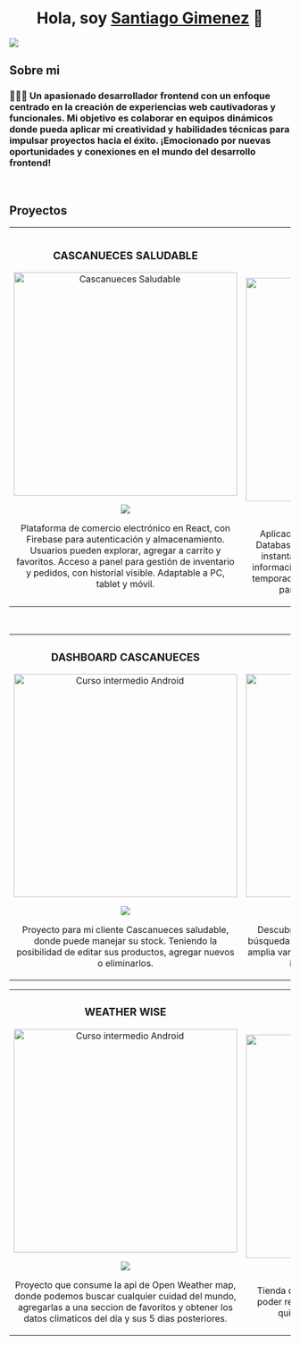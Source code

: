 <div align="center">
<h1 align="center">Hola, soy <a href="https://portfolio-santiago-gimenez.vercel.app">Santiago Gimenez</a> 👋</h1>
</div>
<img src="https://res.cloudinary.com/dcf9eqqgt/image/upload/v1713355130/portafolio/frontend_developer_jyqyvp.png">

## Sobre mi

<h3 align="start">👨🏻‍💻 Un apasionado desarrollador frontend con un enfoque centrado en la creación de experiencias web cautivadoras y funcionales. Mi objetivo es colaborar en equipos dinámicos donde pueda aplicar mi creatividad y habilidades técnicas para impulsar proyectos hacia el éxito. ¡Emocionado por nuevas oportunidades y conexiones en el mundo del desarrollo frontend!</h3>
 <br>

## Proyectos
<table>
<tr>
<td width="50%">
<h3 align="center">CASCANUECES SALUDABLE</h3>
<div align="center">
<a href="https://github.com/santigimenezz1/Cascanueces-Saludable" target="_blank"><img src="https://res.cloudinary.com/dcf9eqqgt/image/upload/v1710074924/portafolio/Captura_de_pantalla_2024-03-10_a_las_13.24.18_sl3awg.jpg" width="400" alt="Cascanueces Saludable"></a>
<p>
<a href="https://github.com/santigimenezz1/Cascanueces-Saludable" target="_blank">
<img src="https://img.shields.io/badge/C%C3%93DIGO-80ffaa?style=for-the-badge&logo=github&logoColor=black">
</a>
</p>
<p>Plataforma de comercio electrónico en React, con Firebase para autenticación y almacenamiento. Usuarios pueden explorar, agregar a carrito y favoritos. Acceso a panel para gestión de inventario y pedidos, con historial visible. Adaptable a PC, tablet y móvil.</p>
</div>
                                                                                      


<td width="50%">
               <br>
<h3 align="center">TMDB FILMS </h3>
<div align="center">                                       
<a href="https://github.com/santigimenezz1/movie-next" target="_blank"><img src="https://res.cloudinary.com/dcf9eqqgt/image/upload/v1710075299/portafolio/Captura_de_pantalla_2024-03-10_a_las_13.28.26_m2aae2.jpg" width="400" alt="Curso arquitectura MVVM"></a>
<br>
<p>
<a href="https://github.com/santigimenezz1/movie-next" target="_blank">
<img src="https://img.shields.io/badge/C%C3%93DIGO-80ffaa?style=for-the-badge&logo=github&logoColor=black">
</a>
</p>
</p>Aplicación web que utiliza la API de The Movie Database (TMDB). La interfaz ofrece búsquedas instantáneas, detalles completos de películas, información de reparto y, para series, una vista de temporadas y episodios. Desarrollado con Next.js,  para una experiencia de usuario ágil..</p>
</div>                                                             
</table>                                                                                 
</div>
<br>

<table>
<tr>
<td width="50%">
<h3 align="center">DASHBOARD CASCANUECES</h3>
<div align="center">
<a href="https://github.com/santigimenezz1/Dashboard" target="_blank"><img src="https://res.cloudinary.com/dcf9eqqgt/image/upload/v1711025187/portafolio/Imagen_21-3-24_a_las_13.44_nxcamy.jpg" width="400" alt="Curso intermedio Android"></a>
<p>
<a href="https://github.com/santigimenezz1/Dashboard" target="_blank">
<img src="https://img.shields.io/badge/CÓDIGO-ff9?style=for-the-badge&logo=github&logoColor=black">
</a>
</p>
<p>Proyecto para mi cliente Cascanueces saludable, donde puede manejar su stock. Teniendo la posibilidad de editar sus productos, agregar nuevos o eliminarlos.</p>
</div>
                                                                                      
</td>       

<td width="50%">
<h3 align="center">PIXELS STUDIO</h3>
<div align="center">
<a href="https://github.com/santigimenezz1/stock-de-fotografia" target="_blank"><img src="https://res.cloudinary.com/dcf9eqqgt/image/upload/v1710072446/portafolio/Imagen_10-3-24_a_las_13.01_thwuuf.jpg" width="400" alt="Curso Kotlin Multiplatform"></a>
<p>
<a href="https://github.com/santigimenezz1/stock-de-fotografia" target="_blank">
<img src="https://img.shields.io/badge/C%C3%93DIGO-cfaae0?style=for-the-badge&logo=github&logoColor=black">
</a>
</p>
<p>Descubre una aplicación donde puedes realizar búsquedas de imágenes y videos, con acceso a una amplia variedad de recursos. Explora y descarga tus imágenes favoritas con facilidad</p>
</div>
                                                                                      
</td>  
</table>                

<table>
<tr>
<td width="50%">
<h3 align="center">WEATHER WISE</h3>
<div align="center">
<a href="https://github.com/santigimenezz1/app-del-clima" target="_blank"><img src="https://res.cloudinary.com/dcf9eqqgt/image/upload/v1710075238/portafolio/Imagen_10-3-24_a_las_13.52_l7be3p.jpg" width="400" alt="Curso intermedio Android"></a>
<p>
<a href="https://github.com/santigimenezz1/app-del-clima" target="_blank">
<img src="https://img.shields.io/badge/CÓDIGO-ff9?style=for-the-badge&logo=github&logoColor=black">
</a>
</p>
<p>Proyecto que consume la api de Open Weather map, donde podemos buscar cualquier cuidad del mundo, agregarlas a una seccion de favoritos y obtener los datos climaticos del día y sus 5 dias posteriores.</p>
</div>
                                                                                      
</td>       

<td width="50%">
<h3 align="center">TIENDA GAMING</h3>
<div align="center">
<a href="https://github.com/santigimenezz1/TiendaDigital" target="_blank"><img src="https://res.cloudinary.com/dcf9eqqgt/image/upload/v1710369290/Imagen_13-3-24_a_las_23.34_iaw2n6.jpg" width="400" alt="Curso Kotlin Multiplatform"></a>
<p>
<a href="https://github.com/santigimenezz1/TiendaDigital" target="_blank">
<img src="https://img.shields.io/badge/C%C3%93DIGO-cfaae0?style=for-the-badge&logo=github&logoColor=black">
</a>
</p>
<p>Tienda de productos gaming, los usuarios van a poder registarse, seleccionar los productos que quieran obtener y finalizar su compra.</p>
</div>
                                                                                      
</td>  
</table>                                                                                 
</div>
<br>

